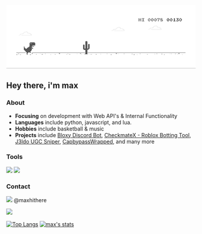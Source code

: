 ![Dino](https://raw.githubusercontent.com/wangningkai/wangningkai/master/assets/dino.gif)

## Hey there, i'm max

### About

-  **Focusing** on development with Web API's & Internal Functionality
-  **Languages** include python, javascript, and lua.
-  **Hobbies** include basketball & music
-  **Projects** include [Bloxy Discord Bot](<https://bloxy.digital>), [CheckmateX - Roblox Botting Tool](<https://checkmatex.cloud>), [J3ldo UGC Sniper](<https://github.com/J3ldo/UGC-Sniper>), [CapbypassWrapped](<https://github.com/maxhithere/CapBypassWrapped>), and many more


### Tools


<code><img height="50" src="https://skillicons.dev/icons?i=aws,bash,firebase,git,github,githubactions,js,lua,mongodb,mysql"></code>
<code><img height="50" src="https://skillicons.dev/icons?i=nodejs,postman,powershell,py,regex,replit,selenium,ts,vscode,visualstudio"></code>

### Contact


<code><img height="20" src="https://skillicons.dev/icons?i=discord"></code> @maxhithere







<img src="https://discord.c99.nl/widget/theme-2/1125485211115855903.png"/>



[![Top Langs](https://github-readme-stats.vercel.app/api/top-langs/?username=maxhithere&layout=compact&text_color=daf7dc&bg_color=151515)](https://github.com/maxhithere/github-readme-stats) [![max's stats](https://github-readme-stats.vercel.app/api?username=maxhithere&count_private=true&show_icons=true&theme=radical)](https://github.com/maxhithere)


